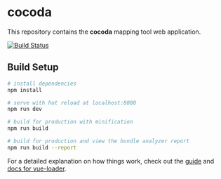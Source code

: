 # cocoda

This repository contains the **cocoda** mapping tool web application.

[![Build Status](https://travis-ci.org/gbv/cocoda.svg?branch=master)](https://travis-ci.org/gbv/cocoda)

## Build Setup

``` bash
# install dependencies
npm install

# serve with hot reload at localhost:8080
npm run dev

# build for production with minification
npm run build

# build for production and view the bundle analyzer report
npm run build --report
```

For a detailed explanation on how things work, check out the [guide](http://vuejs-templates.github.io/webpack/) and [docs for vue-loader](http://vuejs.github.io/vue-loader).

